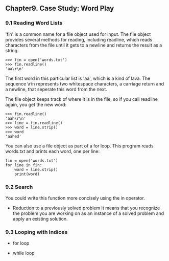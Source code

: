 ## Chapter9. Case Study: Word Play

### 9.1 Reading Word Lists

'fin' is a common name for a file object used for input. The file object provides several methods for reading, including readline, which reads characters from the file until it gets to a newline and returns the result as a string.

```
>>> fin = open('words.txt')
>>> fin.readline()
'aa\r\n'
```

The first word in this particular list is 'aa', which is a kind of lava. The sequence \r\n represents two whitespace characters, a carriage return and a newline, that seperate this word from the next.

The file object keeps track of where it is in the file, so if you call readline again, you get the new word:

```
>>> fin.readline()
'aah\r\n'
>>> line = fin.readline()
>>> word = line.strip()
>>> word
'aahed'
```

You can also use a file object as part of a for loop. This program reads words.txt and prints each word, one per line:

```
fin = open('words.txt')
for line in fin:
    word = line.strip()
    print(word)
```

### 9.2 Search

You could write this function more concisely using the in operator.

* Reduction to a previously solved problem
It means that you recognize the problem you are working on as an instance of a solved problem and apply an existing solution.

### 9.3 Looping with Indices

* for loop

* while loop


